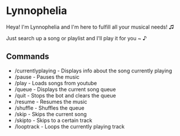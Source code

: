 
# Lynnophelia

Heya! I'm Lynnophelia and I'm here to fulfill all
your musical needs! ♫ 

Just search up a song or playlist and I'll play it for you ~ ♪



## Commands

- /currentlyplaying - Displays info about the song currently playing
- /pause - Pauses the music
- /play - Loads songs from youtube
- /queue - Displays the current song queue
- /quit - Stops the bot and clears the queue
- /resume - Resumes the music
- /shuffle - Shuffles the queue
- /skip - Skips the current song
- /skipto - Skips to a certain track 
- /looptrack - Loops the currently playing track


## 



